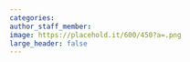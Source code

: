 ```yaml
---
categories: 
author_staff_member: 
image: https://placehold.it/600/450?a=.png
large_header: false
---
```


